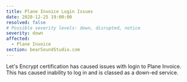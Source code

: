 ```yaml
---
title: Plane Invoice Login Issues
date: 2020-12-25 19:00:00
resolved: false
# Possible severity levels: down, disrupted, notice
severity: down
affected:
  - Plane Invoice
section: bearSoundStudio.com
---
```


Let's Encrypt certification has caused issues with login to Plane Invoice. This has caused inability to log in and is classed as a down-ed service.
